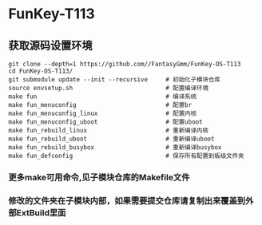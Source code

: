 # FunKey-T113

## 获取源码设置环境
```
git clone --depth=1 https://github.com//FantasyGmm/FunKey-OS-T113
cd FunKey-OS-T113/
git submodule update --init --recursive     # 初始化子模块仓库
source envsetup.sh                          # 配置编译环境
make fun                                    # 编译系统
make fun_menuconfig                         # 配置br
make fun_menuconfig_linux                   # 配置内核
make fun_menuconfig_uboot                   # 配置uboot
make fun_rebuild_linux                      # 重新编译内核
make fun_rebuild_uboot                      # 重新编译uboot
make fun_rebuild_busybox                    # 重新编译busybox
make fun_defconfig                          # 保存所有配置到板级文件夹
```

### 更多make可用命令,见子模块仓库的Makefile文件
### 修改的文件夹在子模块内部，如果需要提交仓库请复制出来覆盖到外部ExtBuild里面
